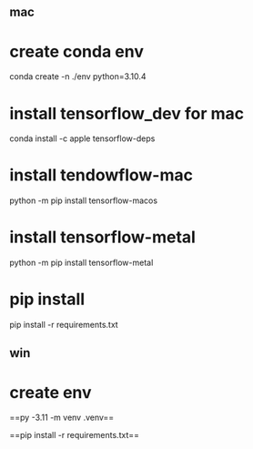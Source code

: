 ## mac
# create conda env  
conda create -n ./env python=3.10.4

# install tensorflow_dev for mac
conda install -c apple tensorflow-deps

# install tendowflow-mac
python -m pip install tensorflow-macos

# install tensorflow-metal
python -m pip install tensorflow-metal

# pip install 
pip install -r requirements.txt

## win

# create env
==py -3.11 -m venv .venv==

==pip install -r requirements.txt==
